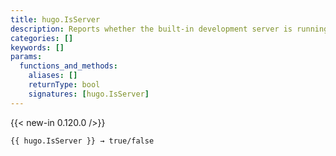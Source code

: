 ```yaml
---
title: hugo.IsServer
description: Reports whether the built-in development server is running.
categories: []
keywords: []
params:
  functions_and_methods:
    aliases: []
    returnType: bool
    signatures: [hugo.IsServer]
---
```


{{< new-in 0.120.0 />}}

```go-html-template
{{ hugo.IsServer }} → true/false
```
